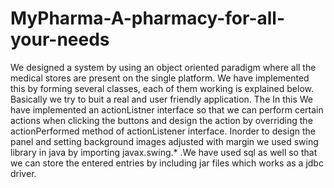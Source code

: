 # MyPharma-A-pharmacy-for-all-your-needs
We designed a system by using an object oriented paradigm where all the
medical stores are present on the single platform. We have implemented this by
forming several classes, each of them working is explained below. Basically we
try to buit a real and user friendly application. The In this We have implemented
an actionListner interface so that we can perform certain actions when clicking
the buttons and design the action by overriding the actionPerformed method of
actionListener interface. Inorder to design the panel and setting background
images adjusted with margin we used swing library in java by importing
javax.swing.* .We have used sql as well so that we can store the entered entries
by including jar files which works as a jdbc driver.
